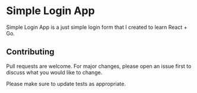 # Simple Login App

Simple Login App is a just simple login form that I created to learn React + Go.

## Contributing

Pull requests are welcome. For major changes, please open an issue first
to discuss what you would like to change.

Please make sure to update tests as appropriate.
